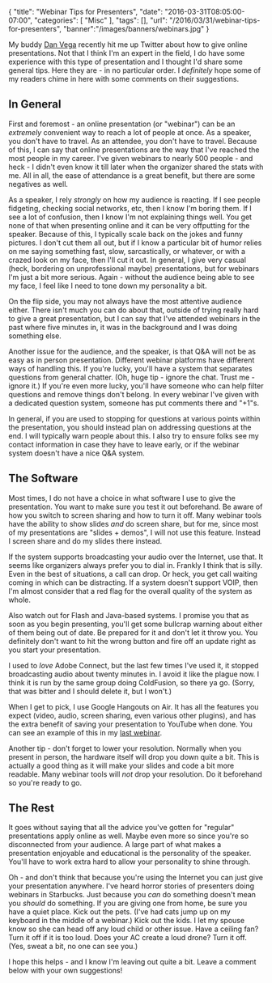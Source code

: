 
{
	"title": "Webinar Tips for Presenters",
	"date": "2016-03-31T08:05:00-07:00",
	"categories": [
		"Misc"
	],
	"tags": [],
	"url": "/2016/03/31/webinar-tips-for-presenters",
	"banner":"/images/banners/webinars.jpg"
}

My buddy [Dan Vega](http://therealdanvega.com/) recently hit me up Twitter about how to give online presentations. Not that I think I'm an expert in the field, I do have some experience with this type of presentation and I thought I'd share some general tips. Here they are - in no particular order. I *definitely* hope some of my readers chime in here with some comments on their suggestions.

<!--more-->

In General
---

First and foremost - an online presentation (or "webinar") can be an *extremely* convenient way to reach a lot of people at once. As a speaker, you don't have to travel. As an attendee, you don't have to travel. Because of this, I can say that online presentations are the way that I've reached the most people in my career. I've given webinars to nearly 500 people - and heck - I didn't even know it till later when the organizer shared the stats with me. All in all, the ease of attendance is a great benefit, but there are some negatives as well.

As a speaker, I rely *strongly* on how my audience is reacting. If I see people fidgeting, checking social networks, etc, then I know I'm boring them. If I see a lot of confusion, then I know I'm not explaining things well. You get none of that when presenting online and it can be very offputting for the speaker. Because of this, I typically scale back on the jokes and funny pictures. I don't cut them all out, but if I know a particular bit of humor relies on me saying something fast, slow, sarcastically, or whatever, or with a crazed look on my face, then I'll cut it out. In general, I give very casual (heck, bordering on unprofessional maybe) presentations, but for webinars I'm just a bit more serious. Again - without the audience being able to see my face, I feel like I need to tone down my personality a bit. 

On the flip side, you may not always have the most attentive audience either. There isn't much you can do about that, outside of trying really hard to give a great presentation, but I can say that I've attended webinars in the past where five minutes in, it was in the background and I was doing something else.

Another issue for the audience, and the speaker, is that Q&amp;A will not be as easy as in person presentation. Different webinar platforms have different ways of handling this. If you're lucky, you'll have a system that separates questions from general chatter. (Oh, huge tip - ignore the chat. Trust me - ignore it.) If you're even more lucky, you'll have someone who can help filter questions and remove things don't belong. In every webinar I've given with a dedicated question system, someone has put comments there and "+1"s. 

In general, if you are used to stopping for questions at various points within the presentation, you should instead plan on addressing questions at the end. I will typically warn people about this. I also try to ensure folks see my contact information in case they have to leave early, or if the webinar system doesn't have a nice Q&amp;A system.

The Software
---

Most times, I do not have a choice in what software I use to give the presentation. You want to make sure you test it out beforehand. Be aware of how you switch to screen sharing and how to turn it off. Many webinar tools have the ability to show slides *and* do screen share, but for me, since most of my presentations are "slides + demos", I will not use this feature. Instead I screen share and do my slides there instead.

If the system supports broadcasting your audio over the Internet, use that. It seems like organizers always prefer you to dial in. Frankly I think that is silly. Even in the best of situations, a call can drop. Or heck, you get call waiting coming in which can be distracting. If a system doesn't support VOIP, then I'm almost consider that a red flag for the overall quality of the system as whole. 

Also watch out for Flash and Java-based systems. I promise you that as soon as you begin presenting, you'll get some bullcrap warning about either of them being out of date. Be prepared for it and don't let it throw you. You definitely don't want to hit the wrong button and fire off an update right as you start your presentation. 

I used to *love* Adobe Connect, but the last few times I've used it, it stopped broadcasting audio about twenty minutes in. I avoid it like the plague now. I think it is run by the same group doing ColdFusion, so there ya go. (Sorry, that was bitter and I should delete it, but I won't.)

When I get to pick, I use Google Hangouts on Air. It has all the features you expect (video, audio, screen sharing, even various other plugins), and has the extra benefit of saving your presentation to YouTube when done. You can see an example of this in my [last webinar](https://www.youtube.com/watch?v=mh695krSvK8). 

Another tip - don't forget to lower your resolution. Normally when you present in person, the hardware itself will drop you down quite a bit. This is actually a good thing as it will make your slides and code a bit more readable. Many webinar tools will *not* drop your resolution. Do it beforehand so you're ready to go.

The Rest
---

It goes without saying that all the advice you've gotten for "regular" presentations apply online as well. Maybe even more so since you're so disconnected from your audience. A large part of what makes a presentation enjoyable and educational is the personality of the speaker. You'll have to work extra hard to allow your personality to shine through.

Oh - and don't think that because you're using the Internet you can just give your presentation anywhere. I've heard horror stories of presenters doing webinars in Starbucks. Just because you *can* do something doesn't mean you *should* do something. If you are giving one from home, be sure you have a quiet place. Kick out the pets. (I've had cats jump up on my keyboard in the middle of a webinar.) Kick out the kids. I let my spouse know so she can head off any loud child or other issue. Have a ceiling fan? Turn it off if it is too loud. Does your AC create a loud drone? Turn it off. (Yes, sweat a bit, no one can see you.) 

I hope this helps - and I know I'm leaving out quite a bit. Leave a comment below with your own suggestions!